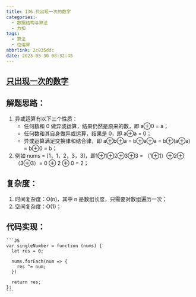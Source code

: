 ```yaml
---
title: 136.只出现一次的数字
categories:
  - 数据结构与算法
  - 力扣
tags:
  - 算法
  - 位运算
abbrlink: 2c835ddc
date: 2023-05-30 08:32:43
---
```


## [只出现一次的数字](https://leetcode.cn/problems/single-number/)

## 解题思路：
1. 异或运算有以下三个性质：
    - 任何数和 0 做异或运算，结果仍然是原来的数，即 a⊕0 = a；
    - 任何数和其自身做异或运算，结果是 0，即 a⊕a = 0；
    - 异或运算满足交换律和结合律，即 a⊕b⊕a = b⊕a⊕a = b⊕(a⊕a) = b⊕0 = b；
2. 例如 nums = [1，1，2，3，3]，即1⊕1⊕2⊕3⊕3 = （1⊕1）⊕2⊕（3⊕3）= 0 ⊕ 2 ⊕ 0 = 2；

## 复杂度：
1. 时间复杂度：O(n)，其中 n 是数组长度，只需要对数组遍历一次；
2. 空间复杂度：O(1)；

## 代码实现：
    ```JS
    var singleNumber = function (nums) {
      let res = 0;

      nums.forEach(num => {
        res ^= num;
      })

      return res;
    };
    ```

